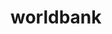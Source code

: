 
<!-- README.md is generated from README.Rmd. Please edit that file -->

# worldbank

<!-- badges: start -->
<!-- badges: end -->
